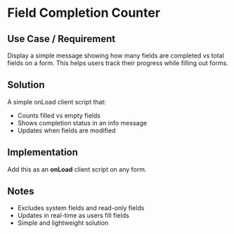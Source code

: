 # Field Completion Counter

## Use Case / Requirement
Display a simple message showing how many fields are completed vs total fields on a form. This helps users track their progress while filling out forms.

## Solution
A simple onLoad client script that:
- Counts filled vs empty fields
- Shows completion status in an info message
- Updates when fields are modified

## Implementation
Add this as an **onLoad** client script on any form.

## Notes
- Excludes system fields and read-only fields
- Updates in real-time as users fill fields
- Simple and lightweight solution